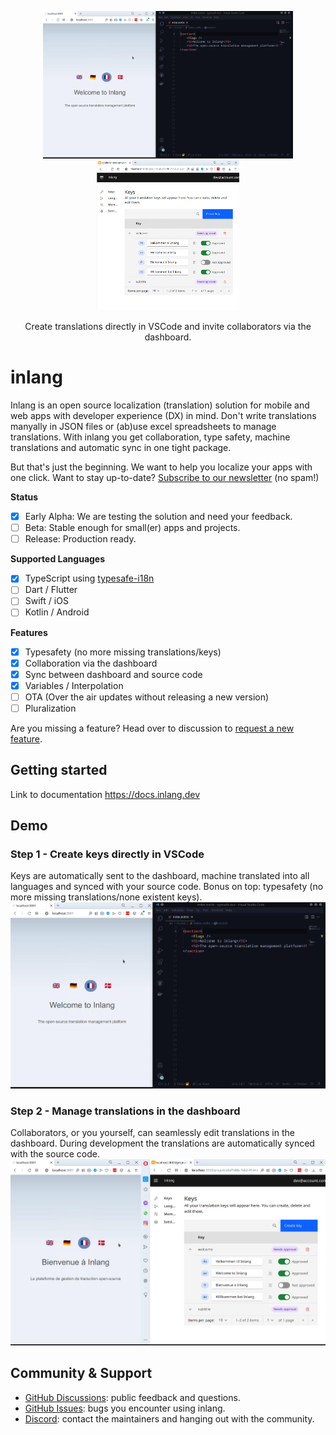 <p align="center">
    <img width="400rem" src="./assets/step1.gif">
    <img height="240rem" src="./assets/step2-half.gif">
</p>
<p align="center">
  Create translations directly in VSCode and invite collaborators via the dashboard.
</p>


# inlang

Inlang is an open source localization (translation) solution for mobile and web apps with developer experience (DX) in mind. Don't write translations manyally in JSON files or (ab)use excel spreadsheets to manage translations. With inlang you get collaboration, type safety, machine translations and automatic sync in one tight package.

But that's just the beginning. We want to help you localize your apps with one click. Want to stay up-to-date? [Subscribe to our newsletter](TODO) (no spam!)


**Status**

- [x] Early Alpha: We are testing the solution and need your feedback.
- [ ] Beta: Stable enough for small(er) apps and projects.
- [ ] Release: Production ready.

**Supported Languages**
- [x] TypeScript using [typesafe-i18n](https://github.com/ivanhofer/typesafe-i18n)
- [ ] Dart / Flutter
- [ ] Swift / iOS
- [ ] Kotlin / Android  

**Features**
- [x] Typesafety (no more missing translations/keys)
- [x] Collaboration via the dashboard 
- [x] Sync between dashboard and source code
- [x] Variables / Interpolation
- [ ] OTA (Over the air updates without releasing a new version)
- [ ] Pluralization

Are you missing a feature? Head over to discussion to [request a new feature](https://github.com/inlang/inlang/discussions).

## Getting started

Link to documentation
https://docs.inlang.dev


## Demo

### Step 1 - Create keys directly in VSCode
Keys are automatically sent to the dashboard, machine translated into all languages and synced with your source code. Bonus on top: typesafety (no more missing translations/none existent keys). 
![Create keys directly in VSCode which are automatically sent to the dashboard and injected into the code](./assets/step1.gif)

### Step 2 - Manage translations in the dashboard
Collaborators, or you yourself, can seamlessly edit translations in the dashboard. During development the translations are automatically synced with the source code.
![Editing and syncing translations from the dashboard to source code](./assets/step2.gif)


## Community & Support

- [GitHub Discussions](https://github.com/inlang/inlang/discussions): public feedback and questions.
- [GitHub Issues](https://github.com/inlang/inlang/issues): bugs you encounter using inlang.
- [Discord](https://discord.gg/CUkj4fgz5K): contact the maintainers and hanging out with the community.

